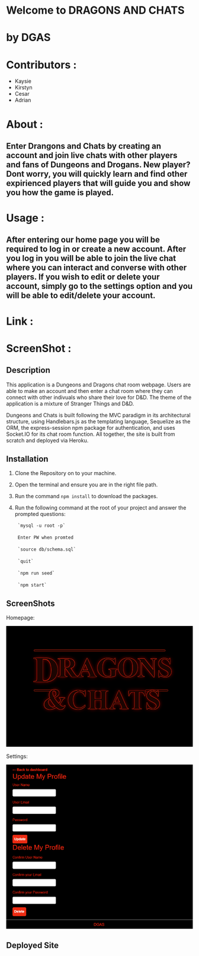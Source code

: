 # Welcome to DRAGONS AND CHATS
# by DGAS

# Contributors :
* Kaysie
* Kirstyn
* Cesar
* Adrian 

# About :
## Enter Drangons and Chats by creating an account and join live chats with other players and fans of Dungeons and Drogans. New player? Dont worry, you will quickly learn and find other expirienced players that will guide you and show you how the game is played.

# Usage :
## After entering our home page you will be required to log in or create a new account. After you log in you will be able to join the live chat where you can interact and converse with other players. If you wish to edit or delete your account, simply go to the settings option and you will be able to edit/delete your account. 

# Link :
## 

# ScreenShot :


## Description

This application is a Dungeons and Dragons chat room webpage. Users are able to make an account and then enter a chat room where they can connect with other indivuals who share their love for D&D. The theme of the application is a mixture of Stranger Things and D&D.  </br>

Dungeons and Chats is built following the MVC paradigm in its architectural structure, using Handlebars.js as the templating language, Sequelize as the ORM, the express-session npm package for authentication, and uses Socket.IO for its chat room function. All together, the site is built from scratch and deployed via Heroku. 

## Installation

1. Clone the Repository on to your machine.
2. Open the terminal and ensure you are in the right file path.
3. Run the command ```npm install``` to download the packages.
4. Run the following command at the root of your project and answer the prompted questions:

        `mysql -u root -p`

        Enter PW when promted

        `source db/schema.sql`

        `quit`

        `npm run seed`
        
        `npm start`

## ScreenShots

Homepage:

![image](/media/homepage.png)

Settings:

![image](media/Screenshot%202022-08-14%20202819.png)


## Deployed Site